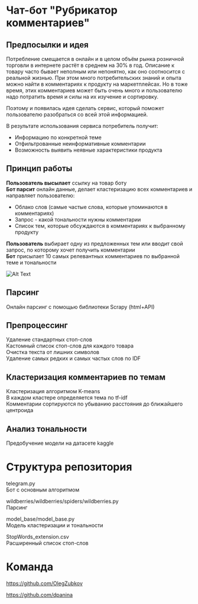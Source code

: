 # Чат-бот "Рубрикатор комментариев"
## Предпосылки и идея
Потребление смещается в онлайн и в целом объём рынка розничной торговли в интернете растёт в среднем на 30% в год. Описание к товару часто бывает неполным или непонятно, как оно соотносится с реальной жизнью. При этом много потребительских знаний и опыта можно найти в комментариях к продукту на маркетплейсах. Но в тоже время, этих комментариев может быть очень много и пользователю надо потратить время и силы на их изучение и сортировку.

Поэтому и появилась идея сделать сервис, который поможет пользователю разобраться со всей этой информацией.

В результате использования сервиса потребитель получит:

- Информацию по конкретной теме
- Отфильтрованные неинформативные комментарии
- Возможность выявить неявные характеристики продукта
## Принцип работы
**Пользователь высылает** ссылку на товар боту  
**Бот парсит** онлайн данные, делает кластеризацию всех комментариев и направляет пользователю:

- Облако слов (самые частые слова, которые упоминаются в комментариях)
- Запрос - какой тональности нужны комментарии
- Список тем, которые обсуждаются в комментариях к выбранному продукту  

**Пользователь** выбирает одну из предложенных тем или вводит свой запрос, по которому хочет получить комментарии  
**Бот** присылает 10 самых релевантных комментариев по выбранной теме и тональности

![Alt Text](https://user-images.githubusercontent.com/79212361/119344336-3383d880-bca0-11eb-8aa1-d21f367f21fd.gif)


## Парсинг
Онлайн парсинг с помощью библиотеки Scrapy (html+API)  

## Препроцессинг
Удаление стандартных стоп-слов  
Кастомный список стоп-слов для каждого товара  
Очистка текста от лишних символов  
Удаление самых редких и самых частых слов по IDF  

## Кластеризация комментариев по темам
Кластеризация алгоритмом K-means  
В каждом кластере определяется тема по tf-idf  
Комментарии сортируются по убыванию расстояния до ближайшего центроида  

## Анализ тональности
Предобучение модели на датасете kaggle  

# Структура репозитория
telegram.py  
Бот с основным алгоритмом  

wildberries/wildberries/spiders/wildberries.py  
Парсинг  

model_base/model_base.py  
Модель кластеризации и тональности  

StopWords_extension.csv  
Расширенный список стоп-слов  

# Команда
https://github.com/OlegZubkov  

https://github.com/dpanina
